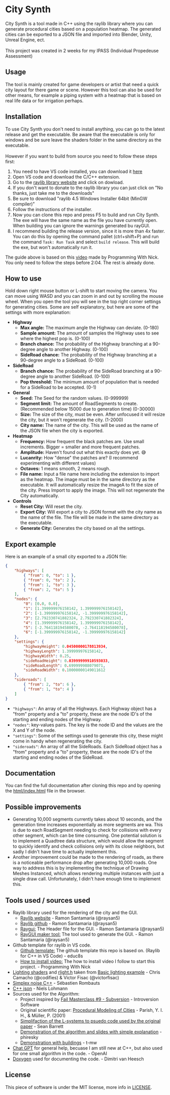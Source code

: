 # City Synth

City Synth is a tool made in C++ using the raylib library where you can generate procedural cities based on a population heatmap. The generated cities can be exported to a JSON file and imported into Blender, Unity, Unreal Engine, ect.
<br><br>
This project was created in 2 weeks for my IPASS (Individual Propedeuse Assessment)

## Usage
The tool is mainly created for game developers or artist that need a quick city layout for there game or scene. However this tool can also be used for other means, for example a piping system with a heatmap that is based on real life data or for irrigation perhaps.

## Installation

To use City Synth you don't need to install anything, you can go to the latest release and get the executable. Be aware that the executable is only for windows and be sure leave the shaders folder in the same directory as the executable.
<br><br>
However if you want to build from source you need to follow these steps first:
1. You need to have VS code installed, you can download it [here](https://code.visualstudio.com/download)
2. Open VS code and download the C/C++ extension.
3. Go to the [raylib library website](https://www.raylib.com/) and click on dowload. 
4. If you don't want to donate to the raylib library you can just click on "No thanks, just take me to the downloads"
5. Be sure to download "raylib 4.5 Windows Installer 64bit (MinGW compiler)"
6. Follow the instructions of the installer.
7. Now you can clone this repo and press F5 to build and run City Synth. The exe will have the same name as the file you have currently open.  When building you can ignore the warnings generated bu rayGUI.
8. I recommend building the release version, since it is more than 4x faster. You can do this by opening the command pallet (ctrl+shift+P) and run the command `Task: Run Task` and select `build release`. This will build the exe, but won't automatically run it.
  
The guide above is based on this [video](https://youtu.be/PaAcVk5jUd8) made by Programming With Nick. You only need to follow the steps before 2:04. The rest is already done.

## How to use

Hold down right mouse button or L-shift to start moving the camera. You can move using WASD and you can zoom in and out by scrolling the mouse wheel.
When you open the tool you will see in the top right corner settings for generating cities. Some are self explanatory, but here are some of the settings with more explanation:
- **Highway**
  - **Max angle:** The maximum angle the Highway can deviate. (0-180)
  - **Sample amount:** The amount of samples the Highway uses to see where the highest pop is. (0-100)
  - **Branch chance:** The probability of the Highway branching at a 90-degree angle to another Highway. (0-100)
  - **SideRoad chance:** The probability of the Highway branching at a 90-degree angle to a SideRoad. (0-100)
- **SideRoad**
  - **Branch chance:** The probability of the SideRoad branching at a 90-degree angle to another SideRoad. (0-100)
  - **Pop threshold:** The minimum amount of population that is needed for a SideRoad to be accepted. (0-1)
- **General**
  - **Seed:** The Seed for the random values. (0-999999)
  - **Segment limit:** The amount of RoadSegments to create. (Recommended below 15000 due to generation time) (0-30000)
  - **Size:** The size of the city, must be even. After unfocused it will resize the city, but it won't regenerate the city. (1-2000)
  - **City name:** The name of the city. This will be used as the name of the JSON file when the city is exported.
- **Heatmap**
  - **Frequency:** How frequent the black patches are. Use small increments. Bigger = smaller and more frequent patches.
  - **Amplitude:** Haven't found out what this exactly does yet. :sweat_smile:
  - **Lucanrity:** How "dense" the patches are? (I recommend experimenting with different values)
  - **Octaves:** 1 means smooth, 2 means rough.
  - **File name:** Input a file name here including the extension to import as the heatmap. The image must be in the same directory as the executable. It will automatically resize the imageA to fit the size of the city. Press Import to apply the image. This will not regenerate the City automatically.
- **Controls**
  - **Reset City:** Will reset the city.
  - **Export City:** Will export a city to JSON format with the city name as the name of the file. The file will be made in the same directory as the executable.
  - **Generate City:** Generates the city based on all the settings.

## Export example
Here is an example of a small city exported to a JSON file:
```json
{
	"highways": [
		{ "from": 0, "to": 1 },
		{ "from": 0, "to": 2 },
		{ "from": 1, "to": 3 },
		{ "from": 2, "to": 5 }
	],
	"nodes": {
		"0": [0.0, 0.0],
		"1": [1.399999976158142, 1.399999976158142],
		"2": [-1.399999976158142, -1.399999976158142],
		"3": [2.792330741882324, 2.792330741882324],
		"4": [1.399999976158142, 1.399999976158142],
		"5": [-2.764118194580078, -2.764118194580078],
		"6": [-1.399999976158142, -1.399999976158142]
	},
	"settings": {
		"highwayHeight": 0.04500000178813934,
		"highwayLength": 1.399999976158142,
		"highwayWidth": 0.25,
		"sideRoadHeight": 0.03999999910593033,
		"sideRoadLength": 0.699999988079071,
		"sideRoadWidth": 0.10000000149011612
	},
	"sideroads": [
		{ "from": 2, "to": 6 },
		{ "from": 1, "to": 4 }
	]
}

```
- `"highways"`: An array of all the Highways. Each Highway object has a "from" property and a "to" property, these are the node ID's of the starting and ending nodes of the Highway. 
- `"nodes"`: key-values pairs. The key is the node ID and the values are the X and Y of the node.
- `"settings"`: Some of the settings used to generate this city, these might come in handy when regenerating the city.
- `"sideroads"`: An array of all the SideRoads. Each SideRoad object has a "from" property and a "to" property, these are the node ID's of the starting and ending nodes of the SideRoad. 

## Documentation
You can find the full documentation after cloning this repo and by opening the [html/index.html](html/index.html) file in the browser.

## Possible improvements
- Generating 10,000 segments currently takes about 10 seconds, and the generation time increases exponentially as more segments are wa. This is due to each RoadSegment needing to check for collisions with every other segment, which can be time consuming. One potential solution is to implement a Quadtree data structure, which would allow the segment to quickly identify and check collisions only with its close neighbors, but sadly I didn't have time to actually implement this. 
- Another improvement could be made to the rendering of roads, as there is a noticeable performance drop after generating 10,000 roads. One way to address this is by implementing the technique of Drawing Meshes Instanced, which allows rendering multiple instances with just a single draw call. Unfortunately, I didn't have enough time to implement this.

## Tools used / sources used
- Raylib library used for the rendering of the city and the GUI.
  - [Raylib website](https://www.raylib.com/) - Ramon Santamaria (@raysan5)
  - [Raylib github](https://github.com/raysan5/raylib) - Ramon Santamaria (@raysan5)
  - [Raygui:](https://github.com/raysan5/raygui) The Header file for the GUI. - Ramon Santamaria (@raysan5)
  - [RayGUI maker tool:](https://raylibtech.itch.io/rguilayout) The tool used to generate the GUI. - Ramon Santamaria (@raysan5)
- Github template for raylib in VS code.
  - [Github template:](https://github.com/educ8s/Raylib-CPP-Starter-Template-for-VSCODE-V2) The github template this repo is based on. (Raylib for C++ in VS Code) - educ8s 
  - [How to install video:](https://youtu.be/PaAcVk5jUd8) The how to install video I follow to start this project. - Programming With Nick
- [Lighting shaders](shaders) and [rlight.h](src/include/rlights.h) taken from [Basic lighting example](https://www.raylib.com/examples/shaders/loader.html?name=shaders_basic_lighting) - Chris Camacho (@codifies) & Victor Fisac (@victorfisac)
- [Simplex noise C++](https://github.com/SRombauts/SimplexNoise) - Sébastien Rombauts
- [C++ json](https://github.com/nlohmann/json/tree/develop) - Niels Lohmann
- Sources used for the Algorithm:
  - Project inspired by [Fail Masterclass #9 - Subversion](https://youtu.be/1giu6sMnAxY) - Introversion Software
  - Original scientific paper: [Procedural Modeling of Cities](https://cgl.ethz.ch/Downloads/Publications/Papers/2001/p_Par01.pdf) - Parish, Y. I. H., & Müller, P. (2001)
  - [Simplifaction of the L-systems to psuedo code used by the original paper](http://nothings.org/gamedev/l_systems.html) - Sean Barrett
  - [Demonstration of the algorithm and slides with simple explanation](https://phiresky.github.io/procedural-cities/) - phiresky
  - [Demonstration with buildings](https://www.tmwhere.com/city_generation.html) - t-mw
- [Chat GPT](https://chat.openai.com/) for general help, becuase I am still new at C++, but also used for one small algorithm in the code. - OpenAI
- [Doxygen](https://www.doxygen.nl/) used for documenting the code. - Dimitri van Heesch

## License
This piece of software is under the MIT license, more info in [LICENSE](LICENSE).